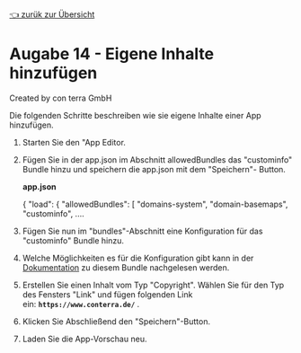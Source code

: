 [:point_left: zurük zur Übersicht](README.md)


Augabe 14 - Eigene Inhalte hinzufügen
========================================================

Created by con terra GmbH

Die folgenden Schritte beschreiben wie sie eigene Inhalte einer App hinzufügen.

1.  Starten Sie den "App Editor.
      
    
2.  Fügen Sie in der app.json im Abschnitt allowedBundles das "custominfo" Bundle hinzu und speichern die app.json mit dem "Speichern"- Button.
    
    **app.json**
    
    {
       "load": {
          "allowedBundles": \[
             "domains-system",
             "domain-basemaps",
             "custominfo",
    ....
    
3.  Fügen Sie nun im "bundles"-Abschnitt eine Konfiguration für das "custominfo" Bundle hinzu. 
4. Welche Möglichkeiten es für die Konfiguration gibt kann in der [Dokumentation](https://demos.conterra.de/mapapps/resources/jsregistry/root/custominfo/4.13.1/README.md#b%3Dcustominfo%3Bv%3D4.13.1%3Bf%3Dcustom%3B) zu diesem Bundle nachgelesen werden.
    
5.  Erstellen Sie einen Inhalt vom Typ "Copyright". Wählen Sie für den Typ des Fensters "Link" und fügen folgenden Link ein: **`https://www.conterra.de/`** . 
6. Klicken Sie Abschließend den "Speichern"-Button. 
7. Laden Sie die App-Vorschau neu.

